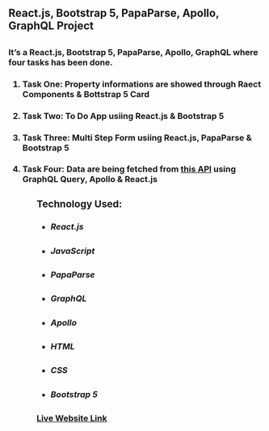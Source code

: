 <h2> React.js, Bootstrap 5, PapaParse, Apollo, GraphQL Project<h2>

<h3>It’s a React.js, Bootstrap 5, PapaParse, Apollo, GraphQL where four tasks has been done.<h3>
<ol>
    <li>
        <h4><strong>Task One: </strong>Property informations are showed through Raect Components & Bottstrap 5 Card</h4>
    </li>
    <li>
        <h4><b>Task Two: </b>To Do App usiing React.js &  Bootstrap 5</h4>
    </li>
    <li>
        <h4><b>Task Three: </b>Multi Step Form usiing React.js, PapaParse &  Bootstrap 5</h4>
    </li>
    <li>
        <h4><b>Task Four: </b>Data are being fetched from <a target="_blank" href="https://graphqlzero.almansi.me/api">this API</a> using GraphQL Query, Apollo & React.js</h4>
    </li>
<ol>

<h3>Technology Used:</h3>
<ul>
    <li>
        <h5>React.js</h5>
    </li>
    <li>
        <h5>JavaScript</h5>
    </li>
    <li>
        <h5>PapaParse</h5>
    </li>
    <li>
        <h5>GraphQL</h5>
    </li>
    <li>
        <h5>Apollo</h5>
    </li>
    <li>
        <h5>HTML</h5>
    </li>
    <li>
        <h5>CSS</h5>
    </li>
    <li>
        <h5>Bootstrap 5</h5>
    </li>  
</ul>
<a target="_blank" href="https://masrursakib-apollo-graphql-app.netlify.app/">Live Website Link</a>
